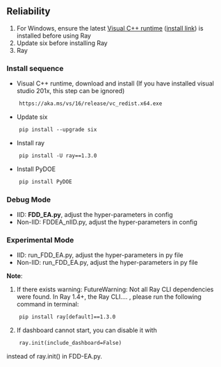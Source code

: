 ## Reliability 

1. For Windows, ensure the latest [Visual C++ runtime](https://support.microsoft.com/en-us/help/2977003/the-latest-supported-visual-c-downloads) ([install link](https://aka.ms/vs/16/release/vc_redist.x64.exe)) is installed before using Ray
2. Update six before installing Ray
3. Ray

### Install sequence

- Visual C++ runtime, download and install (If you have installed visual studio 201x, this step can be ignored)

```tex
    https://aka.ms/vs/16/release/vc_redist.x64.exe
```

- Update six

```tex
    pip install --upgrade six
```

- Install ray

```tex
    pip install -U ray==1.3.0
```

- Install PyDOE

```tex
    pip install PyDOE
```

### Debug Mode

- IID: **FDD_EA.py**, adjust the hyper-parameters in config
- Non-IID: FDDEA_nIID.py, adjust the hyper-parameters in config

### Experimental Mode

- IID: run_FDD_EA.py, adjust the hyper-parameters in py file
- Non-IID: run_FDD_EA.py, adjust the hyper-parameters in py file

**Note**:

1. If there exists warning: FutureWarning: Not all Ray CLI dependencies were found. In Ray 1.4+, the Ray CLI.... , please run the following command in terminal:

```tex
    pip install ray[default]==1.3.0
```

2. If dashboard cannot start, you can disable it with 

```tex
    ray.init(include_dashboard=False)
```
instead of ray.init() in FDD-EA.py.
